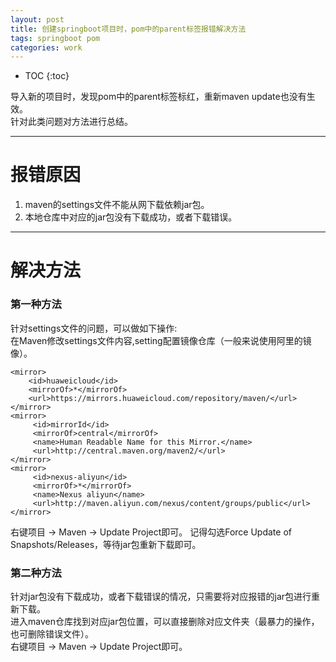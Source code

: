 ```yaml
---
layout: post
title: 创建springboot项目时，pom中的parent标签报错解决方法
tags: springboot pom
categories: work
---
```


* TOC 
{:toc}

导入新的项目时，发现pom中的parent标签标红，重新maven update也没有生效。  
针对此类问题对方法进行总结。  

---

# 报错原因

1. maven的settings文件不能从网下载依赖jar包。
2. 本地仓库中对应的jar包没有下载成功，或者下载错误。

---

# 解决方法

### 第一种方法

针对settings文件的问题，可以做如下操作:  
在Maven修改settings文件内容,setting配置镜像仓库（一般来说使用阿里的镜像）。  
```
<mirror>
    <id>huaweicloud</id>
    <mirrorOf>*</mirrorOf>
    <url>https://mirrors.huaweicloud.com/repository/maven/</url>
</mirror>
<mirror>
     <id>mirrorId</id>
     <mirrorOf>central</mirrorOf>
     <name>Human Readable Name for this Mirror.</name>
     <url>http://central.maven.org/maven2/</url>
</mirror>
<mirror>
     <id>nexus-aliyun</id>
     <mirrorOf>*</mirrorOf>
     <name>Nexus aliyun</name>
     <url>http://maven.aliyun.com/nexus/content/groups/public</url>
</mirror>
```
右键项目 -> Maven -> Update Project即可。
记得勾选Force Update of Snapshots/Releases，等待jar包重新下载即可。

### 第二种方法

针对jar包没有下载成功，或者下载错误的情况，只需要将对应报错的jar包进行重新下载。  
进入maven仓库找到对应jar包位置，可以直接删除对应文件夹（最暴力的操作，也可删除错误文件）。  
右键项目 -> Maven -> Update Project即可。



